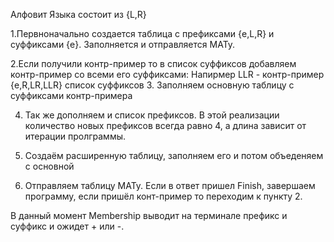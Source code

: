 Алфовит Языка состоит из {L,R}

1.Первноначально создается таблица с префиксами {e,L,R} и суффиксами {e}. Заполняется и отправляется МАТу.

2.Если получили контр-пример то в список суффиксов добавляем контр-пример со всеми его суффиксами: Напирмер LLR - контр-пример {e,R,LR,LLR} список суффиксов
3. Заполняем основную таблицу с суффиксами контр-примера
 
4. Так же дополняем и список префиксов. В этой реализации количество новых префиксов всегда равно 4, а длина зависит от итерации пролграммы.
5. Создаём расширенную таблицу, заполняем его и потом объеденяем с основной

6. Отправляем таблицу МАТу. Если в ответ пришел Finish, завершаем программу, если пришёл конт-пример то переходим к пункту 2.



В данный момент Membership выводит на терминале префикс и суффикс и ожидет + или -.
